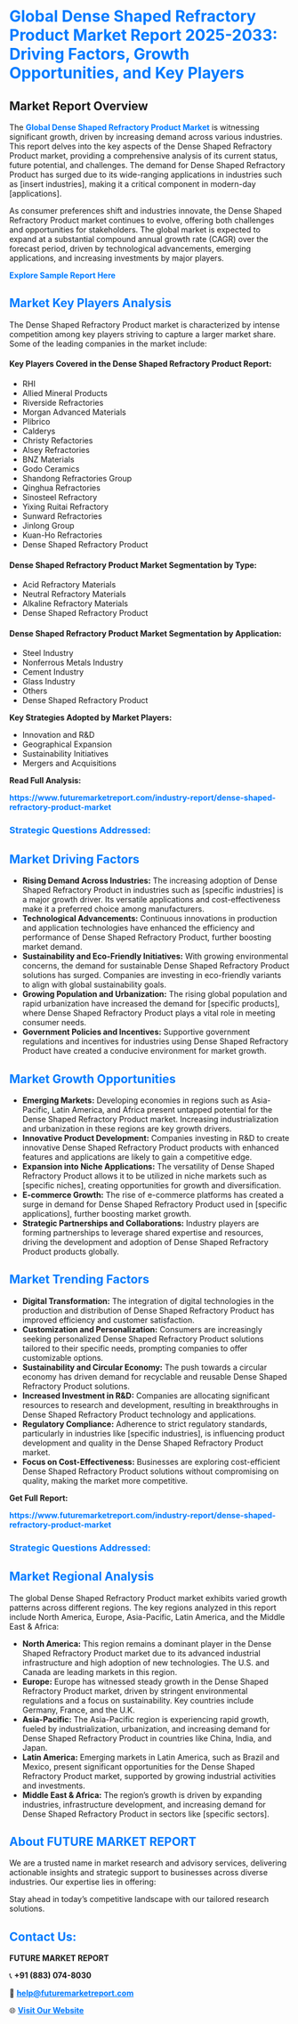 <h1 style="color: #007BFF;">Global Dense Shaped Refractory Product Market Report 2025-2033: Driving Factors, Growth Opportunities, and Key Players</h1>

<section id="overview">
<h2>Market Report Overview</h2>
<p>The <a href="https://www.futuremarketreport.com/industry-report/dense-shaped-refractory-product-market" style="color: #007BFF; text-decoration: none;"><strong>Global Dense Shaped Refractory Product Market</strong></a> is witnessing significant growth, driven by increasing demand across various industries. This report delves into the key aspects of the Dense Shaped Refractory Product market, providing a comprehensive analysis of its current status, future potential, and challenges. The demand for Dense Shaped Refractory Product has surged due to its wide-ranging applications in industries such as [insert industries], making it a critical component in modern-day [applications].</p>
<p>As consumer preferences shift and industries innovate, the Dense Shaped Refractory Product market continues to evolve, offering both challenges and opportunities for stakeholders. The global market is expected to expand at a substantial compound annual growth rate (CAGR) over the forecast period, driven by technological advancements, emerging applications, and increasing investments by major players.</p>
</section>

<section id="overview">
<p><a href="https://www.futuremarketreport.com/request-sample/reportId=96990" style="color: #007BFF; text-decoration: none;"><strong>Explore Sample Report Here</strong></a></p>
</section>

<section id="key-players">
<h2 style="color: #007BFF;">Market Key Players Analysis</h2>
<p>The Dense Shaped Refractory Product market is characterized by intense competition among key players striving to capture a larger market share. Some of the leading companies in the market include:</p>
<h4>Key Players Covered in the Dense Shaped Refractory Product Report:</h4>
<ul><li>RHI</li><li>Allied Mineral Products</li><li>Riverside Refractories</li><li>Morgan Advanced Materials</li><li>Plibrico</li><li>Calderys</li><li>Christy Refactories</li><li>Alsey Refractories</li><li>BNZ Materials</li><li>Godo Ceramics</li><li>Shandong Refractories Group</li><li>Qinghua Refractories</li><li>Sinosteel Refractory</li><li>Yixing Ruitai Refractory</li><li>Sunward Refractories</li><li>Jinlong Group</li><li>Kuan-Ho Refractories</li><li>Dense Shaped Refractory Product</li></ul>
<h4>Dense Shaped Refractory Product Market Segmentation by Type:</h4>
<ul><li>Acid Refractory Materials</li><li>Neutral Refractory Materials</li><li>Alkaline Refractory Materials</li><li>Dense Shaped Refractory Product</li></ul>

<h4>Dense Shaped Refractory Product Market Segmentation by Application:</h4>
<ul><li>Steel Industry</li><li>Nonferrous Metals Industry</li><li>Cement Industry</li><li>Glass Industry</li><li>Others</li><li>Dense Shaped Refractory Product</li></ul>
<p><strong>Key Strategies Adopted by Market Players:</strong></p>
<ul>
<li>Innovation and R&D</li>
<li>Geographical Expansion</li>
<li>Sustainability Initiatives</li>
<li>Mergers and Acquisitions</li>
</ul>
</section>

<section>
<p><strong>Read Full Analysis: </strong></p><a href="https://www.futuremarketreport.com/industry-report/dense-shaped-refractory-product-market" style="color: #007BFF; text-decoration: none;"><strong>https://www.futuremarketreport.com/industry-report/dense-shaped-refractory-product-market</strong></a>
<h3 style="color: #007BFF;">Strategic Questions Addressed:</h3>
</section>

<section id="driving-factors">
<h2 style="color: #007BFF;">Market Driving Factors</h2>
<ul>
<li><strong>Rising Demand Across Industries:</strong> The increasing adoption of Dense Shaped Refractory Product in industries such as [specific industries] is a major growth driver. Its versatile applications and cost-effectiveness make it a preferred choice among manufacturers.</li>
<li><strong>Technological Advancements:</strong> Continuous innovations in production and application technologies have enhanced the efficiency and performance of Dense Shaped Refractory Product, further boosting market demand.</li>
<li><strong>Sustainability and Eco-Friendly Initiatives:</strong> With growing environmental concerns, the demand for sustainable Dense Shaped Refractory Product solutions has surged. Companies are investing in eco-friendly variants to align with global sustainability goals.</li>
<li><strong>Growing Population and Urbanization:</strong> The rising global population and rapid urbanization have increased the demand for [specific products], where Dense Shaped Refractory Product plays a vital role in meeting consumer needs.</li>
<li><strong>Government Policies and Incentives:</strong> Supportive government regulations and incentives for industries using Dense Shaped Refractory Product have created a conducive environment for market growth.</li>
</ul>
</section>

<section id="growth-opportunities">
<h2 style="color: #007BFF;">Market Growth Opportunities</h2>
<ul>
<li><strong>Emerging Markets:</strong> Developing economies in regions such as Asia-Pacific, Latin America, and Africa present untapped potential for the Dense Shaped Refractory Product market. Increasing industrialization and urbanization in these regions are key growth drivers.</li>
<li><strong>Innovative Product Development:</strong> Companies investing in R&D to create innovative Dense Shaped Refractory Product products with enhanced features and applications are likely to gain a competitive edge.</li>
<li><strong>Expansion into Niche Applications:</strong> The versatility of Dense Shaped Refractory Product allows it to be utilized in niche markets such as [specific niches], creating opportunities for growth and diversification.</li>
<li><strong>E-commerce Growth:</strong> The rise of e-commerce platforms has created a surge in demand for Dense Shaped Refractory Product used in [specific applications], further boosting market growth.</li>
<li><strong>Strategic Partnerships and Collaborations:</strong> Industry players are forming partnerships to leverage shared expertise and resources, driving the development and adoption of Dense Shaped Refractory Product products globally.</li>
</ul>
</section>

<section id="trending-factors">
<h2 style="color: #007BFF;">Market Trending Factors</h2>
<ul>
<li><strong>Digital Transformation:</strong> The integration of digital technologies in the production and distribution of Dense Shaped Refractory Product has improved efficiency and customer satisfaction.</li>
<li><strong>Customization and Personalization:</strong> Consumers are increasingly seeking personalized Dense Shaped Refractory Product solutions tailored to their specific needs, prompting companies to offer customizable options.</li>
<li><strong>Sustainability and Circular Economy:</strong> The push towards a circular economy has driven demand for recyclable and reusable Dense Shaped Refractory Product solutions.</li>
<li><strong>Increased Investment in R&D:</strong> Companies are allocating significant resources to research and development, resulting in breakthroughs in Dense Shaped Refractory Product technology and applications.</li>
<li><strong>Regulatory Compliance:</strong> Adherence to strict regulatory standards, particularly in industries like [specific industries], is influencing product development and quality in the Dense Shaped Refractory Product market.</li>
<li><strong>Focus on Cost-Effectiveness:</strong> Businesses are exploring cost-efficient Dense Shaped Refractory Product solutions without compromising on quality, making the market more competitive.</li>
</ul>
</section>

<section>
<p><strong>Get Full Report: </strong></p><a href="https://www.futuremarketreport.com/industry-report/dense-shaped-refractory-product-market" style="color: #007BFF; text-decoration: none;"><strong>https://www.futuremarketreport.com/industry-report/dense-shaped-refractory-product-market</strong></a>
<h3 style="color: #007BFF;">Strategic Questions Addressed:</h3>
</section>


<section id="regional-analysis">
<h2 style="color: #007BFF;">Market Regional Analysis</h2>
<p>The global Dense Shaped Refractory Product market exhibits varied growth patterns across different regions. The key regions analyzed in this report include North America, Europe, Asia-Pacific, Latin America, and the Middle East & Africa:</p>
<ul>
<li><strong>North America:</strong> This region remains a dominant player in the Dense Shaped Refractory Product market due to its advanced industrial infrastructure and high adoption of new technologies. The U.S. and Canada are leading markets in this region.</li>
<li><strong>Europe:</strong> Europe has witnessed steady growth in the Dense Shaped Refractory Product market, driven by stringent environmental regulations and a focus on sustainability. Key countries include Germany, France, and the U.K.</li>
<li><strong>Asia-Pacific:</strong> The Asia-Pacific region is experiencing rapid growth, fueled by industrialization, urbanization, and increasing demand for Dense Shaped Refractory Product in countries like China, India, and Japan.</li>
<li><strong>Latin America:</strong> Emerging markets in Latin America, such as Brazil and Mexico, present significant opportunities for the Dense Shaped Refractory Product market, supported by growing industrial activities and investments.</li>
<li><strong>Middle East & Africa:</strong> The region’s growth is driven by expanding industries, infrastructure development, and increasing demand for Dense Shaped Refractory Product in sectors like [specific sectors].</li>
</ul>
</section>

<footer>
<h2 style="color: #007BFF;">About FUTURE MARKET REPORT</h2>
<p>We are a trusted name in market research and advisory services, delivering actionable insights and strategic support to businesses across diverse industries. Our expertise lies in offering:</p>

<p>Stay ahead in today’s competitive landscape with our tailored research solutions.</p>

<h2 style="color: #007BFF;">Contact Us:</h2>
<p><strong>FUTURE MARKET REPORT</strong></p>
<p>📞 <strong>+91 (883) 074-8030</strong></p>
<p>📧 <strong><a href="mailto:help@futuremarketreport.com" style="color: #007BFF;">help@futuremarketreport.com</a></strong></p>
<p>🌐 <strong><a href="https://www.futuremarketreport.com/" style="color: #007BFF;">Visit Our Website</a></strong></p>
</footer>
